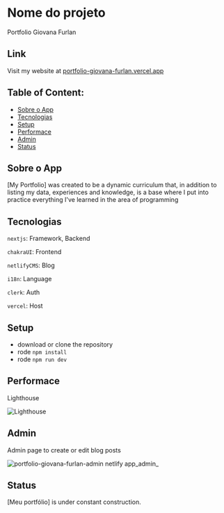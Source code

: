# Nome do projeto
Portfolio Giovana Furlan

## Link

Visit my website at [portfolio-giovana-furlan.vercel.app](https://portfolio-giovana-furlan.vercel.app/)

## Table of Content:

- [Sobre o App](#sobre-o-app)
- [Tecnologias](#tecnologias)
- [Setup](#setup)
- [Performace](#performace)
- [Admin](#admin)
- [Status](#status)

## Sobre o App

[My Portfolio] was created to be a dynamic curriculum that, in addition to listing my data, experiences and knowledge, is a base where I put into practice everything I've learned in the area of programming

## Tecnologias

`nextjs`: Framework, Backend

`chakraUI`: Frontend

`netlifyCMS`: Blog

`i18n`: Language

`clerk`: Auth

`vercel`: Host

## Setup

- download or clone the repository
- rode `npm install`
- rode `npm run dev`

## Performace

Lighthouse

![Lighthouse](https://live.staticflickr.com/65535/52561878369_c097d9f10d_c.jpg)

## Admin

Admin page to create or edit blog posts

![portfolio-giovana-furlan-admin netlify app_admin_](https://github.com/giovanafurlan/meu-portfolio/assets/70151554/1e19fc9c-dd84-4b1d-87b1-258573f72a2d)

## Status

[Meu portfólio] is under constant construction.
